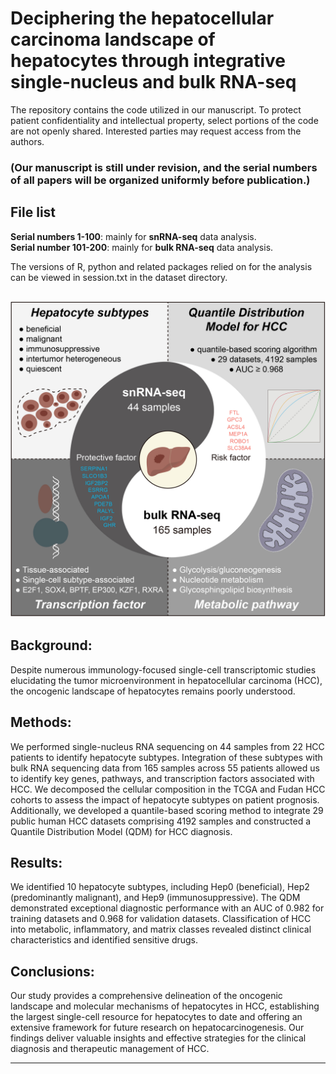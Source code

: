 # Deciphering the hepatocellular carcinoma landscape of hepatocytes through integrative single-nucleus and bulk RNA-seq
The repository contains the code utilized in our manuscript. To protect patient confidentiality and intellectual property, select portions of the code are not openly shared. Interested parties may request access from the authors.

### (Our manuscript is still under revision, and the serial numbers of all papers will be organized uniformly before publication.)
## File list
**Serial numbers 1-100**: mainly for **snRNA-seq** data analysis.   
**Serial number 101-200**: mainly for **bulk RNA-seq** data analysis.

The versions of R, python and related packages relied on for the analysis can be viewed in session.txt in the dataset directory.
  

![image](https://github.com/suhuanhou/2024_HCC/blob/main/Article/HCC_Fig.0.jpg)
---
## Background:
Despite numerous immunology-focused single-cell transcriptomic studies elucidating the tumor microenvironment in hepatocellular carcinoma (HCC), the oncogenic landscape of hepatocytes remains poorly understood.

## Methods:
We performed single-nucleus RNA sequencing on 44 samples from 22 HCC patients to identify hepatocyte subtypes. Integration of these subtypes with bulk RNA sequencing data from 165 samples across 55 patients allowed us to identify key genes, pathways, and transcription factors associated with HCC. We decomposed the cellular composition in the TCGA and Fudan HCC cohorts to assess the impact of hepatocyte subtypes on patient prognosis. Additionally, we developed a quantile-based scoring method to integrate 29 public human HCC datasets comprising 4192 samples and constructed a Quantile Distribution Model (QDM) for HCC diagnosis.

## Results:
We identified 10 hepatocyte subtypes, including Hep0 (beneficial), Hep2 (predominantly malignant), and Hep9 (immunosuppressive). The QDM demonstrated exceptional diagnostic performance with an AUC of 0.982 for training datasets and 0.968 for validation datasets. Classification of HCC into metabolic, inflammatory, and matrix classes revealed distinct clinical characteristics and identified sensitive drugs.

## Conclusions:
Our study provides a comprehensive delineation of the oncogenic landscape and molecular mechanisms of hepatocytes in HCC, establishing the largest single-cell resource for hepatocytes to date and offering an extensive framework for future research on hepatocarcinogenesis. Our findings deliver valuable insights and effective strategies for the clinical diagnosis and therapeutic management of HCC.

---
## 


